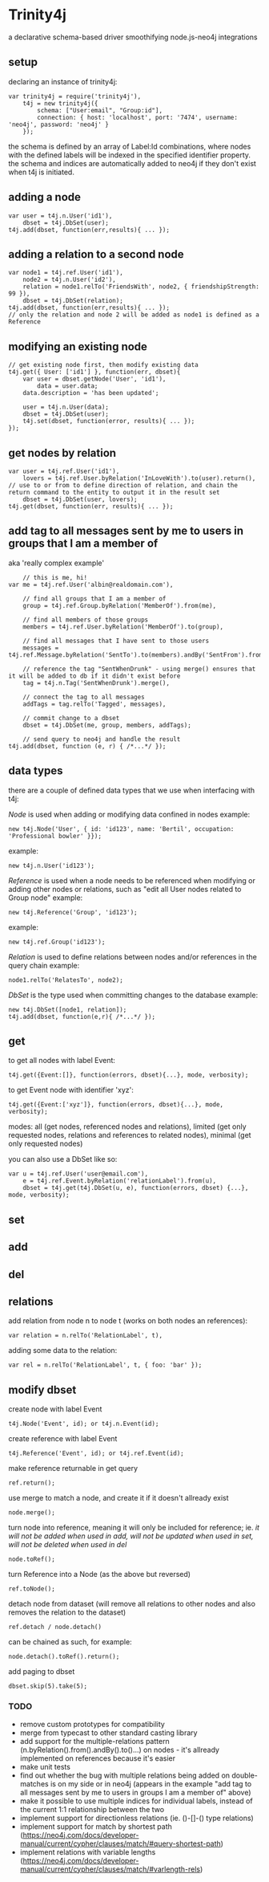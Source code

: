 # Trinity4j

a declarative schema-based driver smoothifying node.js-neo4j integrations

## setup
declaring an instance of trinity4j:

```
var trinity4j = require('trinity4j'),
	t4j = new trinity4j({
		schema: ["User:email", "Group:id"],
		connection: { host: 'localhost', port: '7474', username: 'neo4j', password: 'neo4j' }
	});
```

the schema is defined by an array of Label:Id combinations, where nodes with the defined labels will be indexed in the specified identifier property.
the schema and indices are automatically added to neo4j if they don't exist when t4j is initiated.

## adding a node
```
var user = t4j.n.User('id1'),
    dbset = t4j.DbSet(user);
t4j.add(dbset, function(err,results){ ... });
```

## adding a relation to a second node
```
var node1 = t4j.ref.User('id1'),
    node2 = t4j.n.User('id2'),
    relation = node1.relTo('FriendsWith', node2, { friendshipStrength: 99 }),
    dbset = t4j.DbSet(relation);
t4j.add(dbset, function(err,results){ ... });
// only the relation and node 2 will be added as node1 is defined as a Reference
```

## modifying an existing node
```
// get existing node first, then modify existing data
t4j.get({ User: ['id1'] }, function(err, dbset){
	var user = dbset.getNode('User', 'id1'),
	    data = user.data;
	data.description = 'has been updated';

	user = t4j.n.User(data);
	dbset = t4j.DbSet(user);
	t4j.set(dbset, function(error, results){ ... });
});
```

## get nodes by relation
```
var user = t4j.ref.User('id1'),
    lovers = t4j.ref.User.byRelation('InLoveWith').to(user).return(),	// use to or from to define direction of relation, and chain the return command to the entity to output it in the result set
    dbset = t4j.DbSet(user, lovers);
t4j.get(dbset, function(err, results){ ... });
```

## add tag to all messages sent by me to users in groups that I am a member of
aka 'really complex example' 
```
	// this is me, hi!
var me = t4j.ref.User('albin@realdomain.com'),                  

	// find all groups that I am a member of
    group = t4j.ref.Group.byRelation('MemberOf').from(me),      

	// find all members of those groups
    members = t4j.ref.User.byRelation('MemberOf').to(group),    

	// find all messages that I have sent to those users
    messages = t4j.ref.Message.byRelation('SentTo').to(members).andBy('SentFrom').from(me),   
                                                                
	// reference the tag "SentWhenDrunk" - using merge() ensures that it will be added to db if it didn't exist before
    tag = t4j.n.Tag('SentWhenDrunk').merge(),                   

	// connect the tag to all messages
    addTags = tag.relTo('Tagged', messages),                    

	// commit change to a dbset
    dbset = t4j.DbSet(me, group, members, addTags);             

	// send query to neo4j and handle the result
t4j.add(dbset, function (e, r) { /*...*/ });                    
```

## data types
there are a couple of defined data types that we use when interfacing with t4j:

_Node_ is used when adding or modifying data confined in nodes
example:
``` 
new t4j.Node('User', { id: 'id123', name: 'Bertil', occupation: 'Professional bowler' }});
```
example: 
```
new t4j.n.User('id123');
```

_Reference_ is used when a node needs to be referenced when modifying or adding other nodes or relations, such as "edit all User nodes related to Group node"
example: 
```
new t4j.Reference('Group', 'id123');
```
example: 
```
new t4j.ref.Group('id123');
```

_Relation_ is used to define relations between nodes and/or references in the query chain
example: 
```
node1.relTo('RelatesTo', node2);
```

_DbSet_ is the type used when committing changes to the database
example: 
```
new t4j.DbSet([node1, relation]);
t4j.add(dbset, function(e,r){ /*...*/ });
```

## get
to get all nodes with label Event:
```
t4j.get({Event:[]}, function(errors, dbset){...}, mode, verbosity);
```

to get Event node with identifier 'xyz':
```
t4j.get({Event:['xyz']}, function(errors, dbset){...}, mode, verbosity);
```

modes: all (get nodes, referenced nodes and relations), limited (get only requested nodes, relations and references to related nodes), minimal (get only requested nodes)

you can also use a DbSet like so:

```
var u = t4j.ref.User('user@email.com'),
    e = t4j.ref.Event.byRelation('relationLabel').from(u),
    dbset = t4j.get(t4j.DbSet(u, e), function(errors, dbset) {...}, mode, verbosity);
```

## set

## add

## del

## relations
add relation from node n to node t (works on both nodes an references):
```
var relation = n.relTo('RelationLabel', t),
```

adding some data to the relation:
```
var rel = n.relTo('RelationLabel', t, { foo: 'bar' });
```

## modify dbset
create node with label Event
```
t4j.Node('Event', id); or t4j.n.Event(id);
```

create reference with label Event
```
t4j.Reference('Event', id); or t4j.ref.Event(id);
```

make reference returnable in get query
```
ref.return();
```

use merge to match a node, and create it if it doesn't allready exist
```
node.merge();
```

turn node into reference, meaning it will only be included for reference; ie. _it will not be added when used in add, will not be updated when used in set, will not be deleted when used in del_
```
node.toRef();
```

turn Reference into a Node (as the above but reversed)
```
ref.toNode();
```

detach node from dataset (will remove all relations to other nodes and also removes the relation to the dataset)
```
ref.detach / node.detach()
```

can be chained as such, for example:

```
node.detach().toRef().return();
```

add paging to dbset
```
dbset.skip(5).take(5);
```

### TODO

* remove custom prototypes for compatibility
* merge from typecast to other standard casting library
* add support for the multiple-relations pattern (n.byRelation().from().andBy().to()...) on nodes - it's allready implemented on references because it's easier
* make unit tests
* find out whether the bug with multiple relations being added on double-matches is on my side or in neo4j (appears in the example "add tag to all messages sent by me to users in groups I am a member of" above)
* make it possible to use multiple indices for individual labels, instead of the current 1:1 relationship between the two
* implement support for directionless relations (ie. ()-[]-() type relations)
* implement support for match by shortest path (https://neo4j.com/docs/developer-manual/current/cypher/clauses/match/#query-shortest-path)
* implement relations with variable lengths (https://neo4j.com/docs/developer-manual/current/cypher/clauses/match/#varlength-rels)